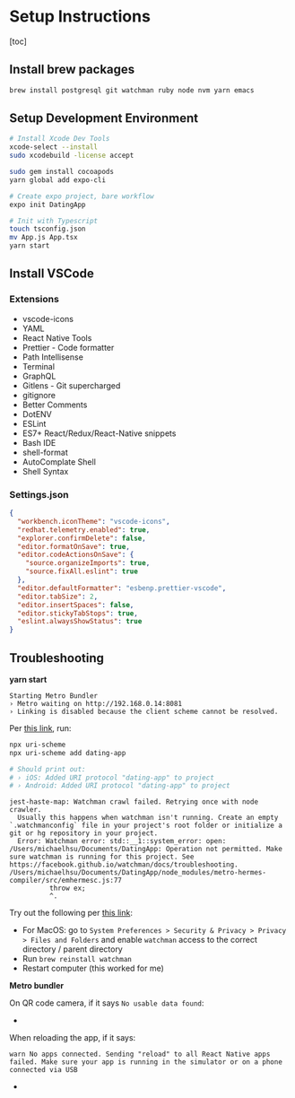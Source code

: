 # Setup Instructions
[toc]

## Install brew packages

```bash
brew install postgresql git watchman ruby node nvm yarn emacs
```

## Setup Development Environment

```bash
# Install Xcode Dev Tools
xcode-select --install
sudo xcodebuild -license accept

sudo gem install cocoapods
yarn global add expo-cli

# Create expo project, bare workflow
expo init DatingApp

# Init with Typescript
touch tsconfig.json
mv App.js App.tsx
yarn start
```

## Install VSCode

### Extensions
- vscode-icons
- YAML
- React Native Tools
- Prettier - Code formatter
- Path Intellisense
- Terminal
- GraphQL
- Gitlens - Git supercharged
- gitignore
- Better Comments
- DotENV
- ESLint
- ES7+ React/Redux/React-Native snippets
- Bash IDE
- shell-format
- AutoComplate Shell
- Shell Syntax

### Settings.json

```json
{
  "workbench.iconTheme": "vscode-icons",
  "redhat.telemetry.enabled": true,
  "explorer.confirmDelete": false,
  "editor.formatOnSave": true,
  "editor.codeActionsOnSave": {
    "source.organizeImports": true,
    "source.fixAll.eslint": true
  },
  "editor.defaultFormatter": "esbenp.prettier-vscode",
  "editor.tabSize": 2,
  "editor.insertSpaces": false,
  "editor.stickyTabStops": true,
  "eslint.alwaysShowStatus": true
}
```

## Troubleshooting

**yarn start**

```
Starting Metro Bundler
› Metro waiting on http://192.168.0.14:8081
› Linking is disabled because the client scheme cannot be resolved.
```

Per [this link](https://github.com/expo/expo-cli/issues/4140#issue-1101274588), run:

```bash
npx uri-scheme
npx uri-scheme add dating-app

# Should print out:
# › iOS: Added URI protocol "dating-app" to project
# › Android: Added URI protocol "dating-app" to project
```



```
jest-haste-map: Watchman crawl failed. Retrying once with node crawler.
  Usually this happens when watchman isn't running. Create an empty `.watchmanconfig` file in your project's root folder or initialize a git or hg repository in your project.
  Error: Watchman error: std::__1::system_error: open: /Users/michaelhsu/Documents/DatingApp: Operation not permitted. Make sure watchman is running for this project. See https://facebook.github.io/watchman/docs/troubleshooting.
/Users/michaelhsu/Documents/DatingApp/node_modules/metro-hermes-compiler/src/emhermesc.js:77
          throw ex;
          ^.
```

Try out the following per [this link](https://github.com/facebook/draft-js/issues/2183#issue-495697228):

- For MacOS: go to `System Preferences > Security & Privacy > Privacy > Files and Folders` and enable `watchman` access to the correct directory / parent directory
- Run `brew reinstall watchman`
- Restart computer (this worked for me)

**Metro bundler**

On QR code camera, if it says `No usable data found`:

- 

When reloading the app, if it says:

```
warn No apps connected. Sending "reload" to all React Native apps failed. Make sure your app is running in the simulator or on a phone connected via USB
```

- 
